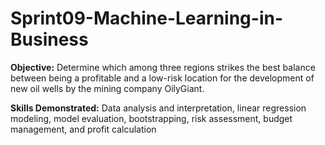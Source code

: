 # Sprint09-Machine-Learning-in-Business
 
**Objective:** Determine which among three regions strikes the best balance between being a profitable and a low-risk location for the development of new oil wells by the mining company OilyGiant.

**Skills Demonstrated:** Data analysis and interpretation, linear regression modeling, model evaluation, bootstrapping, risk assessment, budget management, and profit calculation
